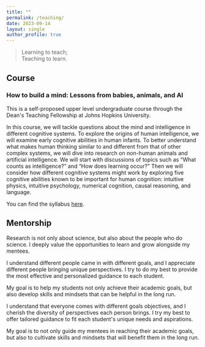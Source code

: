 ```yaml
---
title: ""
permalink: /teaching/
date: 2023-09-14
layout: single
author_profile: true
---
```


> Learning to teach;  
> Teaching to learn.

## Course

### How to build a mind: Lessons from babies, animals, and AI
This is a self-proposed upper level undergraduate course through the Dean's Teaching Fellowship at Johns Hopkins University. 

In this course, we will tackle questions about the mind and intelligence in different cognitive systems. To explore the origins of human intelligence, we will examine early cognitive abilities in human infants. To better understand what makes human thinking similar to and different from that of other complex systems, we will dive into research on non-human animals and artificial intelligence. We will start with discussions of topics such as “What counts as intelligence?” and “How does learning occur?” Then we will consider how different cognitive systems might work by exploring five cognitive abilities known to be important for human cognition: intuitive physics, intuitive psychology, numerical cognition, causal reasoning, and language.

You can find the syllabus [here](https://docs.google.com/document/d/1lsBvrpyafprQYvmMqwe2Oq2z07IKs8N_mnTaebRnhFE/edit?usp=drive_link).



## Mentorship

Research is not only about science, but also about the people who do science. I deeply value the opportunities to learn and grow alongside my mentees.

I understand different people came in with different goals, and I appreciate different people bringing unique perspectives. I try to do my best to provide the most effective and personalized guidance to each student.   

My goal is to help my students not only achieve their academic goals, but also develop skills and mindsets that can be helpful in the long run.  



I understand that everyone comes with different goals objectives, and I cherish the diversity of perspectives each person brings. I try my best to offer tailored guidance to fit each student's unique needs and aspirations.

My goal is to not only guide my mentees in reaching their academic goals, but also to cultivate skills and mindsets that will benefit them in the long run.